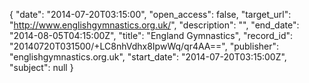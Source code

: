 {
  "date": "2014-07-20T03:15:00", 
  "open_access": false, 
  "target_url": "http://www.englishgymnastics.org.uk/", 
  "description": "", 
  "end_date": "2014-08-05T04:15:00Z", 
  "title": "England Gymnastics", 
  "record_id": "20140720T031500/+LC8nhVdhx8IpwWq/qr4AA==", 
  "publisher": "englishgymnastics.org.uk", 
  "start_date": "2014-07-20T03:15:00Z", 
  "subject": null
}


